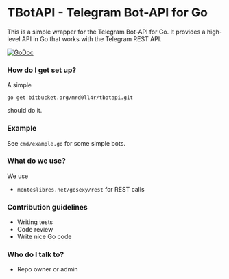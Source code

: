 # TBotAPI - Telegram Bot-API for Go #

This is a simple wrapper for the Telegram Bot-API for Go. It provides a high-level API in Go that works with the Telegram REST API.

[![GoDoc](https://godoc.org/bitbucket.org/mrd0ll4r/tbotapi?status.svg)](https://godoc.org/bitbucket.org/mrd0ll4r/tbotapi)

### How do I get set up? ###

A simple

    go get bitbucket.org/mrd0ll4r/tbotapi.git

should do it.

### Example ###

See `cmd/example.go` for some simple bots.

### What do we use? ###

We use

* `menteslibres.net/gosexy/rest` for REST calls

### Contribution guidelines ###

* Writing tests
* Code review
* Write nice Go code

### Who do I talk to? ###

* Repo owner or admin